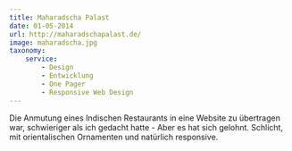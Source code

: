 ```yaml
---
title: Maharadscha Palast
date: 01-05-2014
url: http://maharadschapalast.de/
image: maharadscha.jpg
taxonomy:
    service:
        - Design
        - Entwicklung
        - One Pager
        - Responsive Web Design
---
```

Die Anmutung eines Indischen Restaurants in eine Website zu übertragen war, schwieriger als ich gedacht hatte - Aber es hat sich gelohnt. Schlicht, mit orientalischen Ornamenten und natürlich responsive.